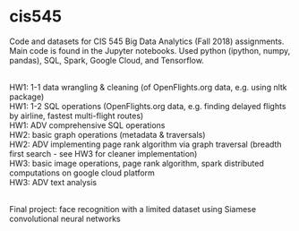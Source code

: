 # cis545

Code and datasets for CIS 545 Big Data Analytics (Fall 2018) assignments. Main code is found in the Jupyter notebooks.
Used python (ipython, numpy, pandas), SQL, Spark, Google Cloud, and Tensorflow.

<br />HW1:  1-1   data wrangling & cleaning (of OpenFlights.org data, e.g. using nltk package)
<br />HW1:  1-2   SQL operations (OpenFlights.org data, e.g. finding delayed flights by airline, fastest multi-flight routes)
<br />HW1:  ADV   comprehensive SQL operations
<br />HW2:  basic graph operations (metadata & traversals)
<br />HW2:  ADV   implementing page rank algorithm via graph traversal (breadth first search - see HW3 for cleaner implementation)
<br />HW3:  basic image operations, page rank algorithm, spark distributed computations on google cloud platform
<br />HW3:  ADV   text analysis

<br />Final project:  face recognition with a limited dataset using Siamese convolutional neural networks
